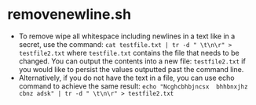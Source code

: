 # removenewline.sh
- To remove  wipe all whitespace including newlines in a text like in a secret, use the command:
`cat testfile.txt | tr -d " \t\n\r" > testfile2.txt` where `testfile.txt` contains the file that needs to be changed. You can output the contents into a new file: `testfile2.txt` if you would like to persist the values outputted past the command line.
- Alternatively, if you do not have the text in a file, you can use echo command to achieve the same result: `echo "Ncghcbhbjncsx 
bhhbnxjhz
cbnz
adsk" | tr -d " \t\n\r" > testfile2.txt`
